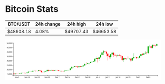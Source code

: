 # Bitcoin Stats

BTC/USDT|24h change|24h high|24h low|
|---|---|---|---|
|$48908.18|4.08%|$49707.43|$46653.58|

<img src="./chart.svg">
